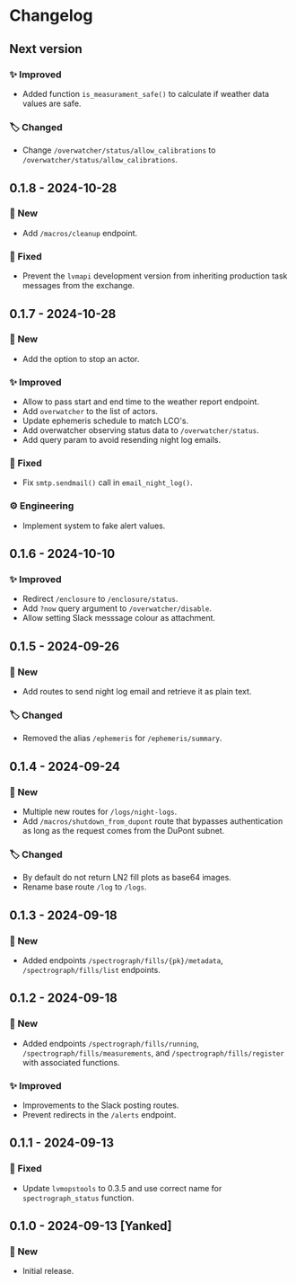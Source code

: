 # Changelog

## Next version

### ✨ Improved

* Added function `is_measurament_safe()` to calculate if weather data values are safe.

### 🏷️ Changed

* Change `/overwatcher/status/allow_calibrations` to `/overwatcher/status/allow_calibrations`.


## 0.1.8 - 2024-10-28

### 🚀 New

* Add `/macros/cleanup` endpoint.

### 🔧 Fixed

* Prevent the `lvmapi` development version from inheriting production task messages from the exchange.


## 0.1.7 - 2024-10-28

### 🚀 New

* Add the option to stop an actor.

### ✨ Improved

* Allow to pass start and end time to the weather report endpoint.
* Add `overwatcher` to the list of actors.
* Update ephemeris schedule to match LCO's.
* Add overwatcher observing status data to `/overwatcher/status`.
* Add query param to avoid resending night log emails.

### 🔧 Fixed

* Fix `smtp.sendmail()` call in `email_night_log()`.

### ⚙️ Engineering

* Implement system to fake alert values.


## 0.1.6 - 2024-10-10

### ✨ Improved

* Redirect `/enclosure` to `/enclosure/status`.
* Add `?now` query argument to `/overwatcher/disable`.
* Allow setting Slack messsage colour as attachment.


## 0.1.5 - 2024-09-26

### 🚀 New

* Add routes to send night log email and retrieve it as plain text.

### 🏷️ Changed

* Removed the alias `/ephemeris` for `/ephemeris/summary`.


## 0.1.4 - 2024-09-24

### 🚀 New

* Multiple new routes for `/logs/night-logs`.
* Add `/macros/shutdown_from_dupont` route that bypasses authentication as long as the request comes from the DuPont subnet.

### 🏷️ Changed

* By default do not return LN2 fill plots as base64 images.
* Rename base route `/log` to `/logs`.


## 0.1.3 - 2024-09-18

### 🚀 New

* Added endpoints `/spectrograph/fills/{pk}/metadata`, `/spectrograph/fills/list` endpoints.


## 0.1.2 - 2024-09-18

### 🚀 New

* Added endpoints `/spectrograph/fills/running`, `/spectrograph/fills/measurements`, and `/spectrograph/fills/register` with associated functions.

### ✨ Improved

* Improvements to the Slack posting routes.
* Prevent redirects in the `/alerts` endpoint.


## 0.1.1 - 2024-09-13

### 🔧 Fixed

* Update `lvmopstools` to 0.3.5 and use correct name for `spectrograph_status` function.


## 0.1.0 - 2024-09-13 [Yanked]

### 🚀 New

* Initial release.
